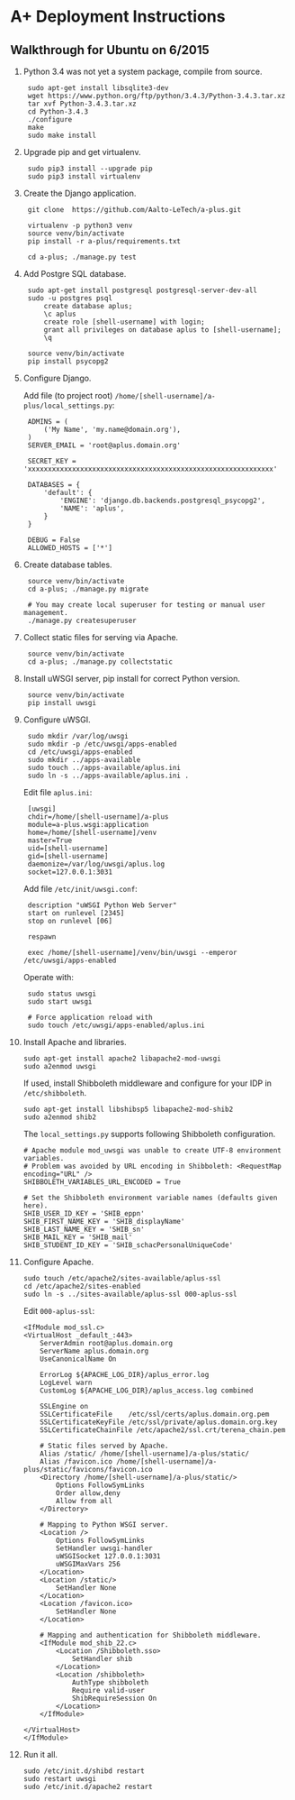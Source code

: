A+ Deployment Instructions
==========================

Walkthrough for Ubuntu on 6/2015
--------------------------------

1. Python 3.4 was not yet a system package, compile from source.

		sudo apt-get install libsqlite3-dev
		wget https://www.python.org/ftp/python/3.4.3/Python-3.4.3.tar.xz
		tar xvf Python-3.4.3.tar.xz
		cd Python-3.4.3
		./configure
		make
		sudo make install

2. Upgrade pip and get virtualenv.

		sudo pip3 install --upgrade pip
		sudo pip3 install virtualenv

3. Create the Django application.

		git clone  https://github.com/Aalto-LeTech/a-plus.git

		virtualenv -p python3 venv
		source venv/bin/activate
		pip install -r a-plus/requirements.txt

		cd a-plus; ./manage.py test

4. Add Postgre SQL database.

		sudo apt-get install postgresql postgresql-server-dev-all
		sudo -u postgres psql
			create database aplus;
			\c aplus
			create role [shell-username] with login;
			grant all privileges on database aplus to [shell-username];
			\q

		source venv/bin/activate
		pip install psycopg2

5. Configure Django.

	Add file (to project root) `/home/[shell-username]/a-plus/local_settings.py`:

		ADMINS = (
			('My Name', 'my.name@domain.org'),
		)
		SERVER_EMAIL = 'root@aplus.domain.org'

		SECRET_KEY = 'xxxxxxxxxxxxxxxxxxxxxxxxxxxxxxxxxxxxxxxxxxxxxxxxxxxxxxxxxxxxx'

		DATABASES = {
			'default': {
				'ENGINE': 'django.db.backends.postgresql_psycopg2',
				'NAME': 'aplus',
			}
		}

		DEBUG = False
		ALLOWED_HOSTS = ['*']

6. Create database tables.

		source venv/bin/activate
		cd a-plus; ./manage.py migrate

		# You may create local superuser for testing or manual user management.
		./manage.py createsuperuser

7. Collect static files for serving via Apache.

		source venv/bin/activate
		cd a-plus; ./manage.py collectstatic

8. Install uWSGI server, pip install for correct Python version.

		source venv/bin/activate
		pip install uwsgi

9. Configure uWSGI.

		sudo mkdir /var/log/uwsgi
		sudo mkdir -p /etc/uwsgi/apps-enabled
		cd /etc/uwsgi/apps-enabled
		sudo mkdir ../apps-available
		sudo touch ../apps-available/aplus.ini
		sudo ln -s ../apps-available/aplus.ini .

	Edit file `aplus.ini`:

		[uwsgi]
		chdir=/home/[shell-username]/a-plus
		module=a-plus.wsgi:application
		home=/home/[shell-username]/venv
		master=True
		uid=[shell-username]
		gid=[shell-username]
		daemonize=/var/log/uwsgi/aplus.log
		socket=127.0.0.1:3031

	Add file `/etc/init/uwsgi.conf`:

		description "uWSGI Python Web Server"
		start on runlevel [2345]
		stop on runlevel [06]

		respawn

		exec /home/[shell-username]/venv/bin/uwsgi --emperor /etc/uwsgi/apps-enabled

	Operate with:

		sudo status uwsgi
		sudo start uwsgi

		# Force application reload with
		sudo touch /etc/uwsgi/apps-enabled/aplus.ini

10. Install Apache and libraries.

		sudo apt-get install apache2 libapache2-mod-uwsgi
		sudo a2enmod uwsgi

	If used, install Shibboleth middleware and configure for your IDP in `/etc/shibboleth`.

		sudo apt-get install libshibsp5 libapache2-mod-shib2
		sudo a2enmod shib2

	The `local_settings.py` supports following Shibboleth configuration.

		# Apache module mod_uwsgi was unable to create UTF-8 environment variables.
		# Problem was avoided by URL encoding in Shibboleth: <RequestMap encoding="URL" />
		SHIBBOLETH_VARIABLES_URL_ENCODED = True

		# Set the Shibboleth environment variable names (defaults given here).
		SHIB_USER_ID_KEY = 'SHIB_eppn'
		SHIB_FIRST_NAME_KEY = 'SHIB_displayName'
		SHIB_LAST_NAME_KEY = 'SHIB_sn'
		SHIB_MAIL_KEY = 'SHIB_mail'
		SHIB_STUDENT_ID_KEY = 'SHIB_schacPersonalUniqueCode'

11. Configure Apache.

		sudo touch /etc/apache2/sites-available/aplus-ssl
		cd /etc/apache2/sites-enabled
		sudo ln -s ../sites-available/aplus-ssl 000-aplus-ssl

	Edit `000-aplus-ssl`:

		<IfModule mod_ssl.c>
		<VirtualHost _default_:443>
			ServerAdmin root@aplus.domain.org
			ServerName aplus.domain.org
			UseCanonicalName On

			ErrorLog ${APACHE_LOG_DIR}/aplus_error.log
			LogLevel warn
			CustomLog ${APACHE_LOG_DIR}/aplus_access.log combined

			SSLEngine on
			SSLCertificateFile    /etc/ssl/certs/aplus.domain.org.pem
			SSLCertificateKeyFile /etc/ssl/private/aplus.domain.org.key
			SSLCertificateChainFile /etc/apache2/ssl.crt/terena_chain.pem

			# Static files served by Apache.
			Alias /static/ /home/[shell-username]/a-plus/static/
			Alias /favicon.ico /home/[shell-username]/a-plus/static/favicons/favicon.ico
			<Directory /home/[shell-username]/a-plus/static/>
				Options FollowSymLinks
				Order allow,deny
				Allow from all
			</Directory>

			# Mapping to Python WSGI server.
			<Location />
				Options FollowSymLinks
				SetHandler uwsgi-handler
				uWSGISocket 127.0.0.1:3031
				uWSGIMaxVars 256
			</Location>
			<Location /static/>
				SetHandler None
			</Location>
			<Location /favicon.ico>
				SetHandler None
			</Location>

			# Mapping and authentication for Shibboleth middleware.
			<IfModule mod_shib_22.c>
				<Location /Shibboleth.sso>
					SetHandler shib
				</Location>
				<Location /shibboleth>
					AuthType shibboleth
					Require valid-user
					ShibRequireSession On
				</Location>
			</IfModule>

		</VirtualHost>
		</IfModule>

12. Run it all.

		sudo /etc/init.d/shibd restart
		sudo restart uwsgi
		sudo /etc/init.d/apache2 restart
